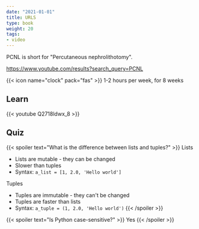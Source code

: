 ```yaml
---
date: "2021-01-01"
title: URLS
type: book
weight: 20
tags:
- video
---
```


PCNL is short for "Percutaneous nephrolithotomy".

https://www.youtube.com/results?search_query=PCNL

<!--more-->

{{< icon name="clock" pack="fas" >}} 1-2 hours per week, for 8 weeks

## Learn

{{< youtube Q2718ldwx_8 >}}

## Quiz

{{< spoiler text="What is the difference between lists and tuples?" >}}
Lists

- Lists are mutable - they can be changed
- Slower than tuples
- Syntax: `a_list = [1, 2.0, 'Hello world']`

Tuples

- Tuples are immutable - they can't be changed
- Tuples are faster than lists 
- Syntax: `a_tuple = (1, 2.0, 'Hello world')`
{{< /spoiler >}}

{{< spoiler text="Is Python case-sensitive?" >}}
Yes
{{< /spoiler >}}
